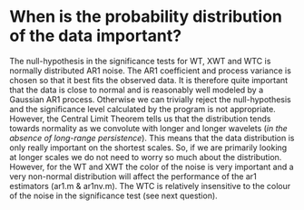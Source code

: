 

When is the probability distribution of the data important?
==========================================================

The null-hypothesis in the significance tests for WT, XWT and WTC is normally distributed AR1 noise. The AR1 coefficient and process variance is chosen so that it best fits the observed data. It is therefore quite important that the data is close to normal and is reasonably well modeled by a Gaussian AR1 process. Otherwise we can trivially reject the null-hypothesis and the significance level calculated by the program is not appropriate. However, the Central Limit Theorem tells us that the distribution tends towards normality as we convolute with longer and longer wavelets (*in the absence of long-range persistence*). This means that the data distribution is only really important on the shortest scales. So, if we are primarily looking at longer scales we do not need to worry so much about the distribution. However, for the WT and XWT the color of the noise is very important and a very non-normal distribution will affect the performance of the ar1 estimators (ar1.m & ar1nv.m). The WTC is relatively insensitive to the colour of the noise in the significance test (see next question).

